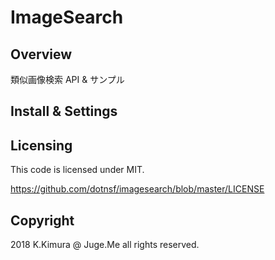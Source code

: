 # ImageSearch

## Overview

類似画像検索 API & サンプル

## Install & Settings



## Licensing

This code is licensed under MIT.

https://github.com/dotnsf/imagesearch/blob/master/LICENSE


## Copyright

2018 K.Kimura @ Juge.Me all rights reserved.
